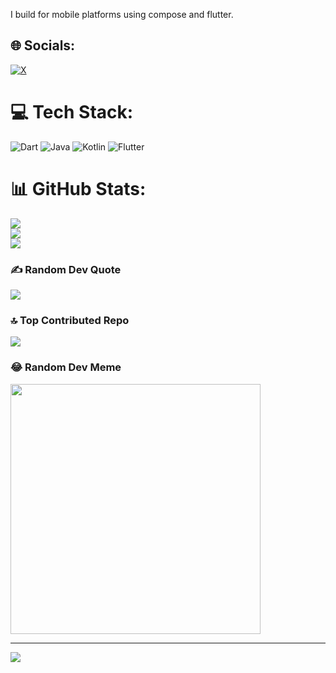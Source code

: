 
I build for mobile platforms using compose and flutter.


## 🌐 Socials:
[![X](https://img.shields.io/badge/X-black.svg?logo=X&logoColor=white)](https://x.com/iAmGreatGrant) 

# 💻 Tech Stack:
![Dart](https://img.shields.io/badge/dart-%230175C2.svg?style=for-the-badge&logo=dart&logoColor=white) ![Java](https://img.shields.io/badge/java-%23ED8B00.svg?style=for-the-badge&logo=openjdk&logoColor=white) ![Kotlin](https://img.shields.io/badge/kotlin-%237F52FF.svg?style=for-the-badge&logo=kotlin&logoColor=white) ![Flutter](https://img.shields.io/badge/Flutter-%2302569B.svg?style=for-the-badge&logo=Flutter&logoColor=white)
# 📊 GitHub Stats:
![](https://github-readme-stats.vercel.app/api?username=GreatGrant&theme=react&hide_border=false&include_all_commits=false&count_private=true)<br/>
![](https://github-readme-streak-stats.herokuapp.com/?user=GreatGrant&theme=react&hide_border=false)<br/>
![](https://github-readme-stats.vercel.app/api/top-langs/?username=GreatGrant&theme=react&hide_border=false&include_all_commits=false&count_private=true&layout=compact)

### ✍️ Random Dev Quote
![](https://quotes-github-readme.vercel.app/api?type=horizontal&theme=radical)

### 🔝 Top Contributed Repo
![](https://github-contributor-stats.vercel.app/api?username=GreatGrant&limit=5&theme=dark&combine_all_yearly_contributions=true)

### 😂 Random Dev Meme
<img src='https://randommeme-five.vercel.app/' style="height: 400px;"/>

---
[![](https://visitcount.itsvg.in/api?id=GreatGrant&icon=0&color=0)](https://visitcount.itsvg.in)

<!-- Proudly created with GPRM ( https://gprm.itsvg.in ) -->
